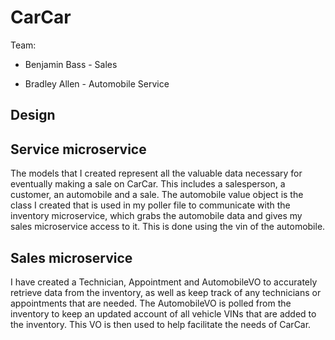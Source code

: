 # CarCar

Team:

- Benjamin Bass - Sales

* Bradley Allen - Automobile Service

## Design

## Service microservice

The models that I created represent all the valuable data necessary for eventually making a sale on CarCar. This includes a salesperson, a customer, an automobile and a sale. The automobile value object is the class I created that is used in my poller file to communicate with the inventory microservice, which grabs the automobile data and gives my sales microservice access to it. This is done using the vin of the automobile.

## Sales microservice

I have created a Technician, Appointment and AutomobileVO to accurately retrieve data from the inventory, as well as keep track of any technicians or appointments that are needed.  The AutomobileVO is polled from the inventory to keep an updated account of all vehicle VINs that are added to the inventory. This VO is then used to help facilitate the needs of CarCar.
